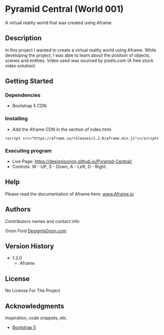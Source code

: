 # Pyramid Central (World 001)

A virtual reality world that was created using Aframe



## Description

In this project I wanted to create a virtual reality world using Aframe. While developing the project, I was able to learn about the position of objects, scenes and entities. Video used was sourced by pixels.com (A free stock video solution)

## Getting Started

### Dependencies

* Bootstrap 5 CDN

### Installing

* Add the Aframe CDN in the <head> </head> section of index.html
```
<script src="https://aframe.io/releases/1.2.0/aframe.min.js"></script>

```
### Executing program

* Live Page: https://designisorion.github.io/Pyramid-Central/
* Controls: W - UP, S - Down, A - Left, D - Right.

## Help

Please read the documentation of Aframe here: www.Aframe.io


## Authors

Contributors names and contact info

Orion Ford 
[DesignIsOrion.com](https://www.DesignIsOrion.com)

## Version History

* 1.2.0
    * Aframe 
    

## License

No License For The Project

## Acknowledgments

Inspiration, code snippets, etc.
* [Bootstrap 5 ](https://getbootstrap.com)



